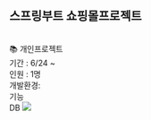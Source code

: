 ## 스프링부트 쇼핑몰프로젝트
<br>
📚 개인프로젝트<br>
기간 : 6/24 ~ <br>
인원 : 1명<br>
개발환경:
<br>
기능<br>
DB
<img src='https://github.com/minkyi2180/BootShop/assets/130128767/80dfd680-69f2-450d-aa82-d343425271cc', size=70%>
